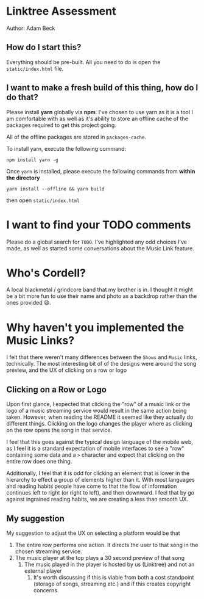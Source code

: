 # Linktree Assessment
Author: Adam Beck

## How do I start this?

Everything should be pre-built. All you need to do is open the `static/index.html` file.

## I want to make a fresh build of this thing, how do I do that?

Please install **yarn** globally via **npm**. I've chosen to use yarn as it is a tool I am comfortable with as well as it's ability to store an offline cache of the packages required to get this project going.

All of the offline packages are stored in `packages-cache`.

To install yarn, execute the following command:

```
npm install yarn -g
```

Once `yarn` is installed, please execute the following commands from **within the directory**

```
yarn install --offline && yarn build

```

then open `static/index.html`

# I want to find your TODO comments

Please do a global search for `TODO`. I've highlighted any odd choices I've made, as well as started some conversations about the Music Link feature.

# Who's Cordell?

A local blackmetal / grindcore band that my brother is in. I thought it might be a bit more fun to use their name and photo as a backdrop rather than the ones provided 😄.

# Why haven't you implemented the Music Links?

I felt that there weren't many differences between the `Shows` and `Music` links, technically. The most interesting bit of
of the designs were around the song preview, and the UX of clicking on a row or logo

## Clicking on a Row or Logo

Upon first glance, I expected that clicking the "row" of a music link or the logo of a music streaming service
would result in the same action being taken. However, when reading the README it seemed like they actually do
different things. Clicking on the logo changes the player where as clicking on the row opens the song in that service.

I feel that this goes against the typical design language of the mobile web, as I feel it is a standard expectation of mobile
interfaces to see a "row" containing some data and a `>` character and expect that clicking on the entire row does one thing.

Additionally, I feel that it is odd for clicking an element that is lower in the hierarchy to effect a group of elements higher
than it. With most languages and reading habits people have come to that the flow of information continues left to right (or right to left), and then downward. I feel that by go against ingrained reading habits, we are creating a less than smooth UX.

## My suggestion

My suggestion to adjust the UX on selecting a platform would be that

1. The entire row performs one action. It directs the user to that song in the chosen streaming service.
2. The music player at the top plays a 30 second preview of that song
   1. The music played in the player is hosted by us (Linktree) and not an external player
      1. It's worth discussing if this is viable from both a cost standpoint (storage of songs, streaming etc.) and if this creates copyright concerns.



